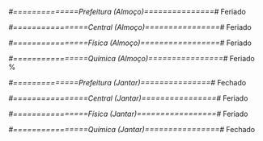
*#==============Prefeitura (Almoço)===============#*
Feriado

*#================Central (Almoço)================#*
Feriado


*#================Física (Almoço)=================#*
Feriado


*#================Química (Almoço)================#*
Feriado
%

*#==============Prefeitura (Jantar)===============#*
Fechado

*#================Central (Jantar)================#*
Feriado


*#================Física (Jantar)=================#*
Feriado


*#================Química (Jantar)================#*
Fechado
